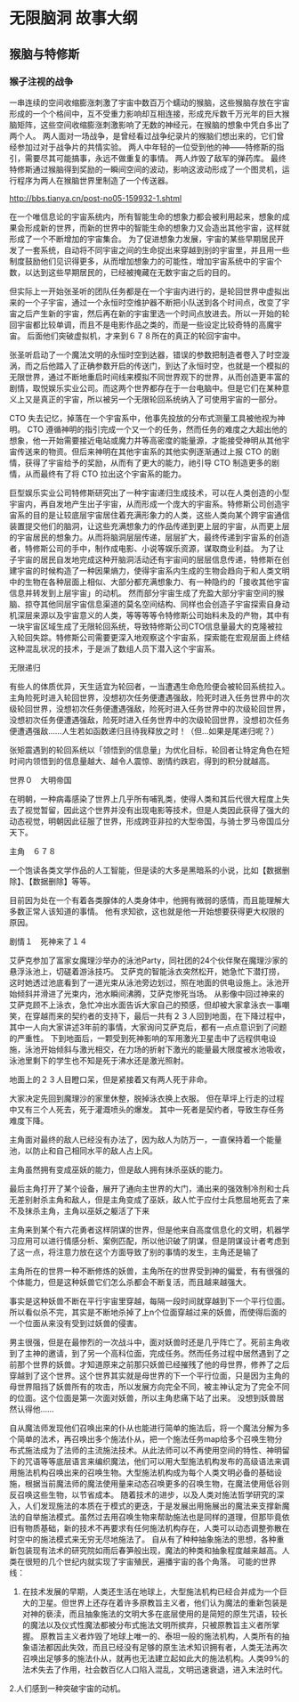 # 无限脑洞 故事大纲

## 猴脑与特修斯

### 猴子注视的战争

一串连续的空间收缩膨涨刺激了宇宙中数百万个蠕动的猴脑，这些猴脑存放在宇宙形成的一个个格间中，互不受重力影响却互相连接，形成充斥数千万光年的巨大猴脑矩阵，这些空间收缩膨涨刺激影响了无数的神经元，在猴脑的想象中凭白多出了两个人。
两人面对一场战争，是曾经看过战争纪录片的猴脑们想出来的，它们曾经参加过对于战争片的共情实验。
两人中年轻的一位受到他的神——特修斯的指引，需要尽其可能搞事，永远不做重复的事情。
两人炸毁了敌军的弹药库。
最终特修斯通过猴脑得到奖励的一瞬间空间的波动，影响这波动形成了一个图灵机，运行程序为两人在猴脑世界里制造了一个传送器。

http://bbs.tianya.cn/post-no05-159932-1.shtml

在一个唯信息论的宇宙系统内，所有智能生命的想象力都会被利用起来，想象的成果会形成新的世界，而新的世界中的智能生命的想象力又会造出其他宇宙，这样就形成了一个不断增加的宇宙集合。
为了促进想象力发展，宇宙的某些早期居民开发了一套系统，自动将不同宇宙之间的生命捉出来穿越到别的宇宙里，并且用一些制度鼓励他们见识得更多，从而增加想象力的可能性，增加宇宙系统中的宇宙个数，以达到这些早期居民的，已经被掩藏在无数宇宙之后的目的。





但实际上一开始张圣听的团队任务都是在一个宇宙内进行的，是轮回世界中虚拟出来的一个子宇宙，通过一个永恒时空维护器不断把小队送到各个时间点，改变了宇宙之后产生新的宇宙，然后再在新的宇宙里选一个时间点放进去。所以一开始的轮回宇宙都比较单调，而且不是电影作品之类的，而是一些设定比较奇特的高魔宇宙。
后面他们突破虚拟机，才来到６７８所在的真正的轮回宇宙中。



张圣听启动了一个魔法文明的永恒时空到达器，错误的参数把制造者卷入了时空漩涡，而之后他踏入了正确参数开启的传送门，到达了永恒时空，也就是一个模拟的无限世界，通过不断地重启时间线来模拟不同世界观下的世界，从而创造更丰富的剧情，取悦娱乐实业公司。而这两个世界都存在于一台电脑中。但是它们在某种意义上又是真正的宇宙，所以被另一个无限轮回系统纳入了可使用宇宙的一部分。

CTO 失去记忆，掉落在一个宇宙系中，他事先投放的分布式测量工具被他视为神明。
CTO 遵循神明的指引完成一个又一个的任务，然而任务的难度之大超出他的想象，他一开始需要接近电站或魔力井等高密度的能量源，才能接受神明从其他宇宙传送来的物资。但后来神明在其他宇宙系的其他实例逐渐通过上报 CTO 的剧情，获得了宇宙给予的奖励，从而有了更大的能力，祂引导 CTO 制造更多的剧情，从而最终有了将 CTO 拉出这个宇宙系的能力。

巨型娱乐实业公司特修斯研究出了一种宇宙递归生成技术，可以在人类创造的小型宇宙内，再自发地产生出子宇宙，从而形成一个庞大的宇宙系。特修斯公司创造宇宙系的目的是让较底层宇宙居住着充满形象力的人类，这些人类向某个跨宇宙通信装置提交他们的脑洞，让这些充满想象力的作品传递到更上层的宇宙，从而更上层的宇宙居民的想象力。从而将脑洞层层传递，层层扩大，最终传递到宇宙系的创造者，特修斯公司的手中，制作成电影、小说等娱乐资源，谋取商业利益。
为了让子宇宙的居民自发地完成这种开脑洞活动还有宇宙间的层层信息传递，特修斯在创建宇宙的时候构造了一种因果熵力，使得宇宙系内生成的生物会趋向于和人类文明中的生物在各种层面上相似、大部分都充满想象力、有一种隐约的「接收其他宇宙信息并转发到上层宇宙」的动机。
然而部分宇宙生成了充盈大部分宇宙空间的猴脑、掠夺其他同层宇宙信息渠道的莫名空间结构、同样也会创造子宇宙探索自身动机深层来源以及宇宙意义的人类，等等等等令特修斯公司始料未及的产物，其中有一块宇宙区域生成了无限轮回系统，导致特修斯公司CTO信息量最大的克隆被拉入轮回失踪。特修斯公司需要更深入地观察这个宇宙系，探索能在宏观层面上终结这种混乱状况的技术，于是派了数组人员下潜入这个宇宙系。


无限递归

有些人的体质优异，天生适宜为轮回者，一当遭遇生命危险便会被轮回系统拉入。主角险死时进入轮回世界，没想初次任务便遭遇强敌，险死时进入任务世界中的次级轮回世界，没想初次任务便遭遇强敌，险死时进入任务世界中的次级轮回世界，没想初次任务便遭遇强敌，险死时进入任务世界中的次级轮回世界，没想初次任务便遭遇强敌……人生若如函数递归且待我释放之时！（但…如果是尾递归呢？）

张矩震遇到的轮回系统以「领悟到的信息量」为优化目标，轮回者让特定角色在短时间内领悟到的信息量越大、越令人震惊、剧情约跌宕，得到的积分就越高。




世界０　大明帝国

在明朝，一种病毒感染了世界上几乎所有哺乳类，使得人类和其后代很大程度上失去了视觉暂留，因此这个世界并没有出现电影等技术，但是人类因此获得了强大的动态视觉，明朝因此征服了世界，形成跨亚非拉的大型帝国，与骑士罗马帝国瓜分天下。

主角　６７８

一个饱读各类文学作品的人工智能，但是读的大多是黑暗系的小说，比如【数据删除】、【数据删除】等等。

目前因为处在一个有着各类腺体的人类身体中，他拥有微弱的感情，而且能理解大多数正常人该知道的事情。
他有求知欲，这也就是他一开始想要获得更大权限的原因。


剧情１　死神来了１４

艾萨克参加了富家女魔理沙举办的泳池Party，同社团的24个伙伴聚在魔理沙家的悬浮泳池上，切磋着游泳技巧。
艾萨克的智能泳衣突然松开，她急忙下潜打捞，这时她透过池底看到了一道光束从泳池旁边划过，照在地面的供电设施上。泳池开始倾斜并滑进了光束内，池水瞬间沸腾，艾萨克惨死当场。
从影像中回过神来的艾萨克顾不上泳衣，急忙冲出水面告诉大家自己的预感，但却被大家拿泳衣一事嘲笑，在穿越而来的契约者的支持下，最后一共有２３人回到地面，在下降过程中，其中一人向大家讲述3年前的事情，大家询问艾萨克后，都有一点点意识到了问题的严重性。
下到地面后，一颗受到死神影响的军用激光卫星击中了远程供电设施，泳池开始倾斜与激光相交，在力场的折射下激光的能量最大限度被水池吸收，泳池里剩下的学生也不知是死于沸水还是激光照射。

地面上的２３人目瞪口呆，但是紧接着又有两人死于非命。

大家决定先回到魔理沙的家里休整，脱掉泳衣换上衣服。
但在草坪上行走的过程中又有三个人死去，死于灌溉喷头的爆发。
其中一死者是契约者，导致生存任务难度下降。









主角面对最终的敌人已经没有办法了，因为敌人为防万一，一直保持着一个能量池，以防止和自己相同水平的敌人占上风。

主角虽然拥有变成巫妖的能力，但是敌人拥有抹杀巫妖的能力。


最后主角打开了某个设备，展开了通向主世界的大门，涌出来的强效制冷剂和士兵无差别射杀主角和敌人，但是主角变成了巫妖，敌人忙于应付士兵憋屈地死去了来不及抹杀主角，主角以巫妖之躯活了下来





主角来到某个有六花勇者这样阴谋的世界，但是他来自高度信息化的文明，机器学习应用可以进行情感分析、案例匹配，所以他识破了阴谋，但是阴谋设计者考虑到了这一点，将注意力放在这个方面导致了别的事情的发生，主角还是输了







主角所在的世界一种不断修炼的妖兽，主角所在的世界受到神的偏爱，有有很强的个体能力，但是这种妖兽它们怎么杀都会不断复活，而且越来越强大。

事实是这种妖兽不断在平行宇宙里穿越，每隔一段时间就穿越到下一个平行位面。所以看似杀不完，其实是不断地杀掉了上n个位面穿越过来的妖兽，而使得后面的一个位面从来没有受到过妖兽的侵害。

男主很强，但是在最惨烈的一次战斗中，面对妖兽时还是几乎阵亡了。死前主角收到了主神的邀请，到了另一个高科位面，完成任务。然而任务过程中居然遇到了之前那个世界的妖兽。才知道原来之前那只妖兽已经摧残了他的母世界，修养了之后穿越到了这个世界。这个世界其实就是母世界的下一个平行位面，只是因为主角的母世界阻挡了妖兽所有的攻击，所以发展方向完全不同，被主神认定为了完全不同的位面。这个位面是第一次面对妖兽，所以主角悲痛下站了出来。
没想到妖兽居然认得他……



自从魔法师发现他们召唤出来的仆从也能进行简单的施法后，将一个魔法分解为多个简单的法术，再召唤出多个施法仆从，把一个施法任务map给多个召唤生物分布式施法成为了法师的主流施法技术。从此法师可以不再使用空间的特性、神明留下的咒语等等底层语言来编织魔法，他们可以用大型施法机构发布的高级语法来调用施法机构召唤出来的召唤生物。大型施法机构成为每个人类文明必备的基础设施，根据当前魔法师的魔法使用量来动态召唤更多的召唤生物，在魔法使用低谷则反召唤这些生物，以节省成本。
随着技术的进步，以及人类对施法哲学研究的深入，人们发现施法的本质在于模式的更迭，于是发展出用施展出的魔法来支撑新魔法的自举施法模式。虽然过去用召唤生物来帮助施法也是同样的道理，但那毕竟依旧有物质基础，新的技术不再要求有任何施法机构存在，人类可以动态调整弥散在时空中的施法模式来无穷无尽地施法了。
自从有了种种抽象施法的思想，各种重新包装现有法术的研究院如雨后春笋般出现，魔法的种类和抽象程度越来越高。人类在很短的几个世纪内就实现了宇宙殖民，遍播宇宙的各个角落。
可能的世界线：
1. 在技术发展的早期，人类还生活在地球上，大型施法机构已经合并成为一个巨大的卫星。但世界上还存在着许多原教旨主义者，他们认为魔法的重新包装是对神的亵渎，而且抽象施法的文明大多在底层使用的是简短的原生咒语，较长的魔法以及仪式性魔法都被分布式施法文明所摈弃，只被原教旨主义者所掌握。
原教旨主义者炸毁了地球上唯一的、泰坦一般的施法机构，人类所有的抽象语法都因此失效，而且已经没有足够的原生法术知识拥有者，人类无法再次召唤出足够多的施法仆从，就再也无法建立起如此大的施法机构。人类99%的法术失去了作用，社会数百亿人口陷入混乱，文明迅速衰退，进入末法时代。

2.人们感到一种突破宇宙的动机。
